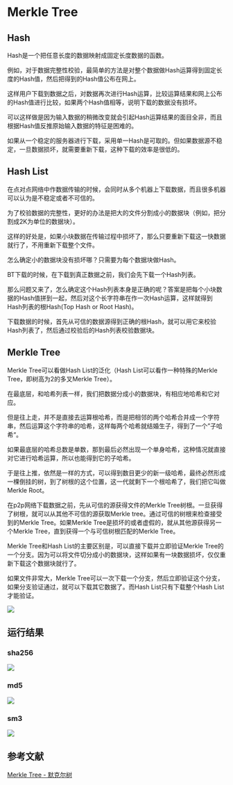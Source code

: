 # Merkle Tree

## Hash

Hash是一个把任意长度的数据映射成固定长度数据的函数。

例如，对于数据完整性校验，最简单的方法是对整个数据做Hash运算得到固定长度的Hash值，然后把得到的Hash值公布在网上。

这样用户下载到数据之后，对数据再次进行Hash运算，比较运算结果和网上公布的Hash值进行比较，如果两个Hash值相等，说明下载的数据没有损坏。

可以这样做是因为输入数据的稍微改变就会引起Hash运算结果的面目全非，而且根据Hash值反推原始输入数据的特征是困难的。

如果从一个稳定的服务器进行下载，采用单一Hash是可取的。但如果数据源不稳定，一旦数据损坏，就需要重新下载，这种下载的效率是很低的。

## Hash List 

在点对点网络中作数据传输的时候，会同时从多个机器上下载数据，而且很多机器可以认为是不稳定或者不可信的。

为了校验数据的完整性，更好的办法是把大的文件分割成小的数据块（例如，把分割成2K为单位的数据块）。

这样的好处是，如果小块数据在传输过程中损坏了，那么只要重新下载这一快数据就行了，不用重新下载整个文件。

怎么确定小的数据块没有损坏哪？只需要为每个数据块做Hash。

BT下载的时候，在下载到真正数据之前，我们会先下载一个Hash列表。

那么问题又来了，怎么确定这个Hash列表本身是正确的呢？答案是把每个小块数据的Hash值拼到一起，然后对这个长字符串在作一次Hash运算，这样就得到Hash列表的根Hash(Top Hash or Root Hash)。

下载数据的时候，首先从可信的数据源得到正确的根Hash，就可以用它来校验Hash列表了，然后通过校验后的Hash列表校验数据块。



## Merkle Tree

Merkle Tree可以看做Hash List的泛化（Hash List可以看作一种特殊的Merkle Tree，即树高为2的多叉Merkle Tree）。

在最底层，和哈希列表一样，我们把数据分成小的数据块，有相应地哈希和它对应。

但是往上走，并不是直接去运算根哈希，而是把相邻的两个哈希合并成一个字符串，然后运算这个字符串的哈希，这样每两个哈希就结婚生子，得到了一个”子哈希“。

如果最底层的哈希总数是单数，那到最后必然出现一个单身哈希，这种情况就直接对它进行哈希运算，所以也能得到它的子哈希。

于是往上推，依然是一样的方式，可以得到数目更少的新一级哈希，最终必然形成一棵倒挂的树，到了树根的这个位置，这一代就剩下一个根哈希了，我们把它叫做 Merkle Root。

在p2p网络下载数据之前，先从可信的源获得文件的Merkle Tree树根。一旦获得了树根，就可以从其他不可信的源获取Merkle tree。通过可信的树根来检查接受到的Merkle Tree。如果Merkle Tree是损坏的或者虚假的，就从其他源获得另一个Merkle Tree，直到获得一个与可信树根匹配的Merkle Tree。

Merkle Tree和Hash List的主要区别是，可以直接下载并立即验证Merkle Tree的一个分支。因为可以将文件切分成小的数据块，这样如果有一块数据损坏，仅仅重新下载这个数据块就行了。

如果文件非常大，Merkle Tree可以一次下载一个分支，然后立即验证这个分支，如果分支验证通过，就可以下载其它数据了。而Hash List只有下载整个Hash List才能验证。

![](https://github.com/yuuu218/Innovation-pioneering/blob/main/image/m1.png?raw=true)

## 运行结果

### sha256

![](https://github.com/yuuu218/Innovation-pioneering/blob/main/image/m4.png?raw=true)

### md5

![](https://github.com/yuuu218/Innovation-pioneering/blob/main/image/m3.png?raw=true)

### sm3

![](https://github.com/yuuu218/Innovation-pioneering/blob/main/image/m2.png?raw=true)

## 参考文献

[Merkle Tree - 默克尔树](https://blog.csdn.net/a159393/article/details/101707564?ops_request_misc=%257B%2522request%255Fid%2522%253A%2522165899092116781647522722%2522%252C%2522scm%2522%253A%252220140713.130102334..%2522%257D&request_id=165899092116781647522722&biz_id=0&utm_medium=distribute.pc_search_result.none-task-blog-2~all~sobaiduend~default-1-101707564-null-null.142^v35^pc_rank_34,185^v2^control&utm_term=%20merkletree&spm=1018.2226.3001.4187)
